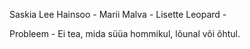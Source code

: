Saskia Lee Hainsoo -
Marii Malva -
Lisette Leopard -

Probleem - Ei tea, mida süüa hommikul, lõunal või õhtul.
